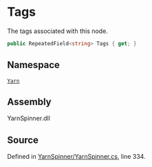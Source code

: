 # Tags

The tags associated with this node.

```csharp
public RepeatedField<string> Tags { get; }
```

## Namespace

[`Yarn`](../)

## Assembly

YarnSpinner.dll

## Source

Defined in [YarnSpinner/YarnSpinner.cs](https://github.com/YarnSpinnerTool/YarnSpinner//blob/develop/YarnSpinner/YarnSpinner.cs#L334), line 334.

